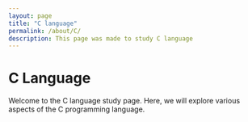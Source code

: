```yaml
---
layout: page
title: "C language"
permalink: /about/C/
description: This page was made to study C language
---
```


# C Language

Welcome to the C language study page. Here, we will explore various aspects of the C programming language.
